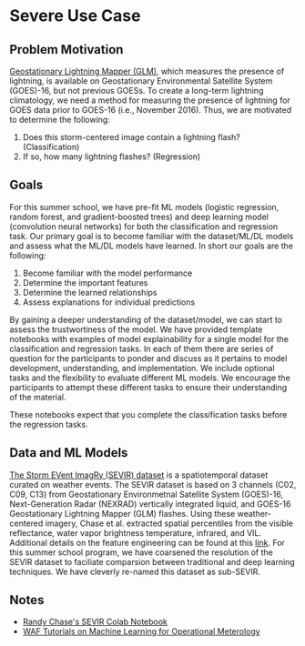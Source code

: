 # Severe Use Case

## Problem Motivation

[Geostationary Lightning Mapper (GLM)](https://www.goes-r.gov/spacesegment/glm.html), which measures the presence of lightning, is available on Geostationary Environmental Satellite System (GOES)-16, but not previous GOESs. To create a long-term lightning climatology, we need a method for measuring the presence of lightning for GOES data prior to GOES-16 (i.e., November 2016). Thus, we are motivated to determine the following:
1. Does this storm-centered image contain a lightning flash? (Classification)
2. If so, how many lightning flashes? (Regression)


## Goals
For this summer school, we have pre-fit ML models (logistic regression, random forest, and gradient-boosted trees) and deep learning model (convolution neural networks) for both the classification and regression task. Our primary goal is to become familiar with the dataset/ML/DL models and assess what the ML/DL models have learned. In short our goals are the following:
1. Become familiar with the model performance 
2. Determine the important features 
3. Determine the learned relationships 
4. Assess explanations for individual predictions

By gaining a deeper understanding of the dataset/model, we can start to assess the trustwortiness of the model. We have provided template notebooks with examples of model explainability for a single model for the classification and regression tasks. In each of them there are series of question for the participants to ponder and discuss as it pertains to model development, understanding, and implementation. We include optional tasks and the flexibility to evaluate different ML models. We encourage the participants to attempt these different tasks to ensure their understanding of the material. 

These notebooks expect that you complete the classification tasks before the regression tasks.


## Data and ML Models 

[The Storm EVent ImagRy (SEVIR) dataset](https://proceedings.neurips.cc/paper/2020/file/fa78a16157fed00d7a80515818432169-Paper.pdf) is a spatiotemporal dataset curated on weather events. The SEVIR dataset is based on 3 channels (C02, C09, C13) from Geostationary Environmetnal Satellite System (GOES)-16, Next-Generation Radar (NEXRAD) vertically integrated liquid, and GOES-16 Geostationary Lightning Mapper (GLM) flashes. Using these weather-centered imagery, Chase et al. extracted spatial percentiles
from the visible reflectance, water vapor brightness temperature, infrared, and VIL. Additional details on the feature engineering can be found at this [link](https://github.com/ai2es/WAF_ML_Tutorial_Part1/blob/main/jupyter_notebooks/Notebook02_Feature_Engineering.ipynb). For this summer school program, we have coarsened the resolution of the SEVIR dataset to faciliate comparsion between traditional and deep learning techniques. We have cleverly re-named this dataset as sub-SEVIR. 

## Notes
* [Randy Chase's SEVIR Colab Notebook](https://colab.research.google.com/drive/1pxJo458Ol0uLcAPyQWHyJpldze-tjnqG?usp=sharing)
* [WAF Tutorials on Machine Learning for Operational Meterology](https://github.com/ai2es/WAF_ML_Tutorial_Part1)